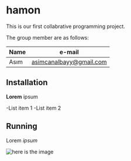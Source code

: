 # hamon

This is our first collabrative programming project.

The group member are as follows:

|Name|e-mail|
|------|------|
|Asım|asimcanalbayy@gmail.com|


## Installation

**Lorem** ipsum

-List item 1
-List item 2

## Running

Lorem *ipsum*

![here is the image](https://upload.wikimedia.org/wikipedia/commons/thumb/1/15/Red_Apple.jpg/1200px-Red_Apple.jpg)


